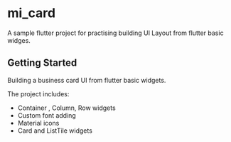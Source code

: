 # mi_card

A sample flutter project for practising building UI Layout from flutter basic widges.

## Getting Started

Building a business card UI from  flutter basic widgets.

The project includes:

- Container , Column, Row widgets
- Custom font adding
- Material icons
- Card and ListTile widgets

